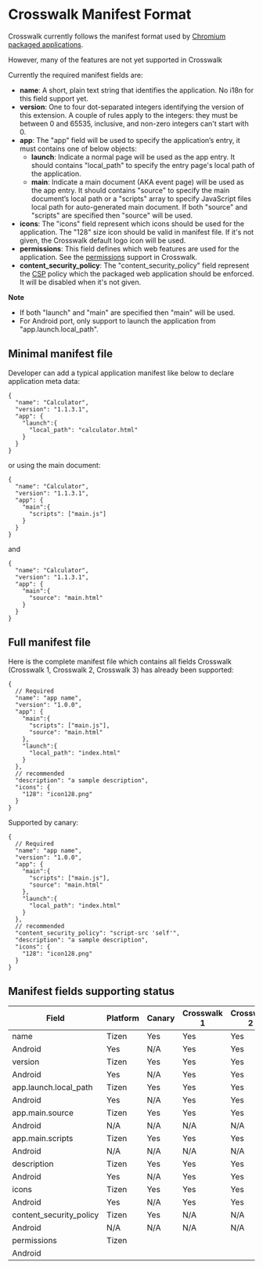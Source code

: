 # Crosswalk Manifest Format

Crosswalk currently follows the manifest format used by [Chromium packaged applications](http://developer.chrome.com/apps/manifest.html).

However, many of the features are not yet supported in Crosswalk

Currently the required manifest fields are:
* **name**: A short, plain text string that identifies the application. No i18n for this field support yet. 
* **version**: One to four dot-separated integers identifying the version of this extension. A couple of rules apply to the integers: they must be between 0 and 65535, inclusive, and non-zero integers can't start with 0. 
* **app**: The "app" field will be used to specify the application’s entry, it must contains one of below objects:
  * **launch**: Indicate a normal page will be used as the app entry. It should contains "local_path" to specify the entry page's local path of the application.
  * **main**:  Indicate a main document (AKA event page) will be used as the app entry. It should contains "source" to specify the main document’s local path or a "scripts" array to specify JavaScript files local path for auto-generated main document. If both "source" and "scripts" are specified then "source" will be used.
* **icons**: The "icons" field represent which icons should be used for the application. The "128" size icon should be valid in manifest file. If it's not given, the Crosswalk default logo icon will be used.
* **permissions**: This field defines which web features are used for the application. See the [permissions](https://crosswalk-project.org/#wiki/manifest-permissions) support in Crosswalk.
* **content_security_policy**: The "content_security_policy" field represent the [CSP](http://w3c.github.io/webappsec/specs/content-security-policy/csp-specification.dev.html) policy which the packaged web application should be enforced. It will be disabled when it's not given.

**Note**

* If both "launch" and "main" are specified then "main" will be used.
* For Android port, only support to launch the application from "app.launch.local_path".

## Minimal manifest file
Developer can add a typical application manifest like below to declare application meta data:
```
{
  "name": "Calculator",
  "version": "1.1.3.1",
  "app": {
    "launch":{
      "local_path": "calculator.html"
    }
  }
}
```
or using the main document:
```
{
  "name": "Calculator",
  "version": "1.1.3.1",
  "app": {
    "main":{
      "scripts": ["main.js"]
    }
  }
}
```
and
```
{
  "name": "Calculator",
  "version": "1.1.3.1",
  "app": {
    "main":{
      "source": "main.html"
    }
  }
}
```
## Full manifest file
Here is the complete manifest file which contains all fields Crosswalk (Crosswalk 1, Crosswalk 2, Crosswalk 3) has already been supported:
```
{
  // Required
  "name": "app name",
  "version": "1.0.0",
  "app": {
    "main":{
      "scripts": ["main.js"],
      "source": "main.html"
    },
    "launch":{
      "local_path": "index.html"
    }
  },
  // recommended
  "description": "a sample description",
  "icons": {
    "128": "icon128.png"
  }
}
```

Supported by canary:
```
{
  // Required
  "name": "app name",
  "version": "1.0.0",
  "app": {
    "main":{
      "scripts": ["main.js"],
      "source": "main.html"
    },
    "launch":{
      "local_path": "index.html"
    }
  },
  // recommended
  "content_security_policy": "script-src 'self'",
  "description": "a sample description",
  "icons": {
    "128": "icon128.png"
  }
}
```

## Manifest fields supporting status
 Field | Platform | Canary | Crosswalk 1 | Crosswalk 2 | Crosswalk 3 
--- | --- | --- | --- | --- | ---
name | Tizen | Yes | Yes | Yes | Yes
 | Android | Yes | N/A | Yes | Yes
version | Tizen | Yes | Yes | Yes | Yes
 | Android | Yes | N/A | Yes | Yes
app.launch.local_path | Tizen | Yes | Yes | Yes | Yes
 | Android | Yes | N/A | Yes | Yes
app.main.source | Tizen | Yes | Yes | Yes | Yes
 | Android | N/A | N/A | N/A | N/A
app.main.scripts | Tizen | Yes | Yes | Yes | Yes
 | Android | N/A | N/A | N/A | N/A
description | Tizen | Yes | Yes | Yes | Yes
 | Android | Yes | N/A | Yes | Yes
icons | Tizen | Yes | Yes | Yes | Yes
 | Android | Yes | N/A | Yes | Yes
content_security_policy | Tizen | Yes | N/A | N/A | N/A
 | Android | N/A | N/A | N/A | N/A 
permissions | Tizen | |  |  | 
 | Android |  |  |  |  